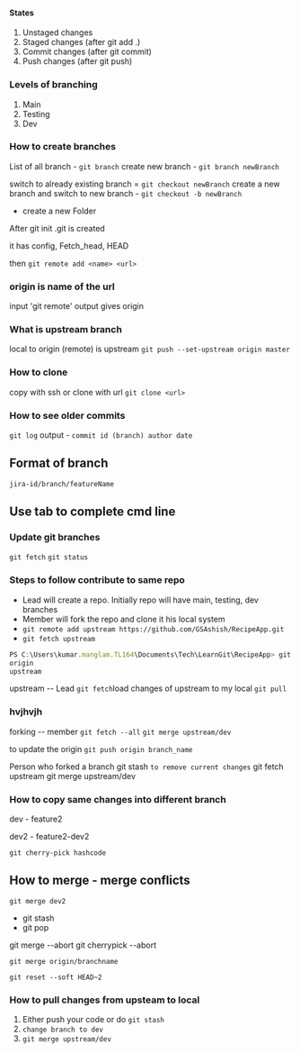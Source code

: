 #### States
1. Unstaged changes
2. Staged changes (after git add .)
3. Commit changes (after git commit)
4. Push changes (after git push)


### Levels of branching
1. Main
2. Testing
3. Dev


###  How to create branches

List of all branch - `git branch`
create new branch - `git branch newBranch`

switch to already existing branch = `git checkout newBranch`
create a new branch and switch to new branch - `git checkout -b newBranch`



- create a new Folder

After git init
.git is created 

it has config, Fetch_head, HEAD

then `git remote add <name> <url>`

### origin is name of the url

input 'git remote'  output gives origin

### What is upstream branch
local to origin (remote) is upstream
`git push --set-upstream origin master`



### How to clone
copy with ssh
or clone with url   `git clone <url>`


### How to see older commits
`git log`
output - `commit id (branch) author date`



## Format of branch
`jira-id/branch/featureName`

## Use tab to complete cmd line 

### Update git branches
`git fetch`
`git status`

### Steps to follow contribute to same repo

- Lead will create a repo. Initially repo will have main, testing, dev branches
- Member will fork the repo and clone it his local system
- `git remote add upstream https://github.com/GSAshish/RecipeApp.git`
- `git fetch upstream`

```js
PS C:\Users\kumar.manglam.TL164\Documents\Tech\LearnGit\RecipeApp> git remote
origin
upstream
```

upstream -- Lead
`git fetch`load changes of upstream to my local
`git pull`

### hvjhvjh


forking -- member
`git fetch --all`
`git merge upstream/dev`


to update the origin
`git push origin branch_name`



Person who forked a branch
git stash `to remove current changes`
git fetch upstream
git merge upstream/dev




### How to copy same changes into different branch

dev - feature2

dev2 - feature2-dev2

`git cherry-pick hashcode`


## How to merge - merge conflicts
`git merge dev2`

- git stash
- git pop




git merge --abort
git cherrypick --abort




`git merge origin/branchname`


`git reset --soft HEAD~2`





### How to pull changes from upsteam to local 

1. Either push your code or do `git stash`
2. `change branch to dev`
3. `git merge upstream/dev`



